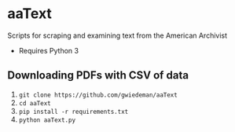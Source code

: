 # aaText
Scripts for scraping and examining text from the American Archivist

* Requires Python 3

## Downloading PDFs with CSV of data

1. `git clone https://github.com/gwiedeman/aaText`
2. `cd aaText`
3. `pip install -r requirements.txt `
4. `python aaText.py`

